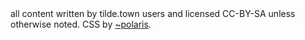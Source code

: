   </div>
  </div>
  <div id="footer">
    all content written by tilde.town users and licensed CC-BY-SA unless otherwise noted. CSS by <a href="/~polaris">~polaris</a>.
  </div></body></html>
